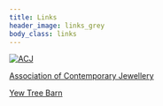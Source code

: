 ```yaml
---
title: Links
header_image: links_grey
body_class: links
---
```


[![ACJ](/images/acj_logo.jpg)](http://www.acj.org.uk/)

[Association of Contemporary Jewellery](http://www.acj.org.uk/)

[Yew Tree Barn](http://www.yewtreebarn.co.uk)
